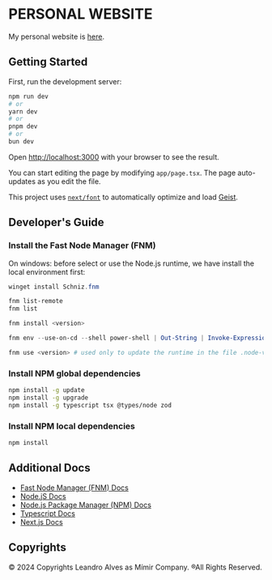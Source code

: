 # PERSONAL WEBSITE

My personal website is [here](https://engleandro.github.io/).

## Getting Started

First, run the development server:

```bash
npm run dev
# or
yarn dev
# or
pnpm dev
# or
bun dev
```

Open [http://localhost:3000](http://localhost:3000) with your browser to see the result.

You can start editing the page by modifying `app/page.tsx`. The page auto-updates as you edit the file.

This project uses [`next/font`](https://nextjs.org/docs/app/building-your-application/optimizing/fonts) to automatically optimize and load [Geist](https://vercel.com/font).

## Developer's Guide

### Install the Fast Node Manager (FNM)

On windows: before select or use the Node.js runtime, we have install the local environment first:

```powershell
winget install Schniz.fnm

fnm list-remote
fnm list

fnm install <version>

fnm env --use-on-cd --shell power-shell | Out-String | Invoke-Expression

fnm use <version> # used only to update the runtime in the file .node-version
```

### Install NPM global dependencies

```bash
npm install -g update
npm install -g upgrade
npm install -g typescript tsx @types/node zod
```

### Install NPM local dependencies

```bash
npm install
```

## Additional Docs

- [Fast Node Manager (FNM) Docs](https://github.com/Schniz/fnm)
- [Node.jS Docs](https://nodejs.org/docs/latest/api/)
- [Node.js Package Manager (NPM) Docs](https://docs.npmjs.com/)
- [Typescript Docs](https://docs.npmjs.com/)
- [Next.js Docs](https://nextjs.org/docs)

## Copyrights

© 2024 Copyrights Leandro Alves as Mímir Company. ®All Rights Reserved.